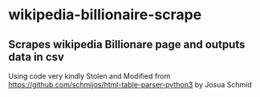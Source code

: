 # wikipedia-billionaire-scrape
Scrapes wikipedia Billionare page and outputs data in csv
--

Using code very kindly Stolen and Modified from https://github.com/schmijos/html-table-parser-python3 by Josua Schmid
